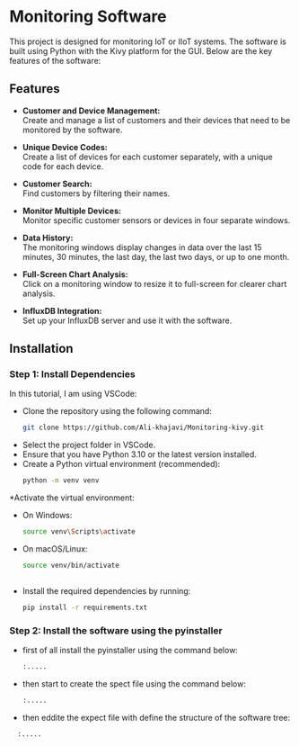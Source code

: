 # Monitoring Software

This project is designed for monitoring IoT or IIoT systems. The software is built using Python with the Kivy platform for the GUI. Below are the key features of the software:

## Features

- **Customer and Device Management:**  
  Create and manage a list of customers and their devices that need to be monitored by the software.
  
- **Unique Device Codes:**  
  Create a list of devices for each customer separately, with a unique code for each device.

- **Customer Search:**  
  Find customers by filtering their names.

- **Monitor Multiple Devices:**  
  Monitor specific customer sensors or devices in four separate windows.

- **Data History:**  
  The monitoring windows display changes in data over the last 15 minutes, 30 minutes, the last day, the last two days, or up to one month.

- **Full-Screen Chart Analysis:**  
  Click on a monitoring window to resize it to full-screen for clearer chart analysis.

- **InfluxDB Integration:**  
  Set up your InfluxDB server and use it with the software.

## Installation

### Step 1: Install Dependencies

In this tutorial, I am using VSCode:

* Clone the repository using the following command:
  ```bash
  git clone https://github.com/Ali-khajavi/Monitoring-kivy.git
* Select the project folder in VSCode.
* Ensure that you have Python 3.10 or the latest version installed.
* Create a Python virtual environment (recommended):
  ```bash
  python -m venv venv
*Activate the virtual environment:
  * On Windows:
    ```bash
    source venv\Scripts\activate
    
  * On macOS/Linux:
    ```bash
    source venv/bin/activate
  
  * Install the required dependencies by running:
    ```bash
    pip install -r requirements.txt

### Step 2: Install the software using the pyinstaller

* first of all install the pyinstaller using the command below:
  ```bash
  :.....

* then start to create the spect file using the command below:
  ```bash
  :.....

* then eddite the expect file with define the structure of the software tree:
```bash
  :.....


  
